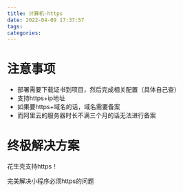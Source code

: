 ```yaml
---
title: 计算机-https
date: 2022-04-09 17:37:57
tags:
categories:
---
```




# 注意事项

- 部署需要下载证书到项目，然后完成相关配置（具体自己查）
- 支持https+ip地址
- 如果要https+域名的话，域名需要备案
- 而阿里云的服务器时长不满三个月的话无法进行备案



# 终极解决方案

花生壳支持https！

完美解决小程序必须https的问题

